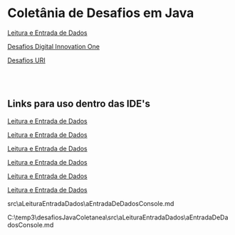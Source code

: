 # Coletânia de Desafios em Java


[Leitura e Entrada de Dados](https://github.com/eliseusbrito/desafiosJavaColetanea/tree/master/src/aLeituraEntradaDados)

[Desafios Digital Innovation One](https://github.com/eliseusbrito/desafiosJavaColetanea/tree/master/src/DigitalInnovationOne)

[Desafios URI](https://github.com/eliseusbrito/desafiosJavaColetanea/tree/master/src/URI)

<br></br>




## Links para uso dentro das IDE's

[Leitura e Entrada de Dados](../src/aleituraEntradaDados.md#índice)

[Leitura e Entrada de Dados](../src/aLeituraEntradaDados/aEntradaDeDadosConsole.md)

[Leitura e Entrada de Dados](..\src\aLeituraEntradaDados\aEntradaDeDadosConsole.md)


[Leitura e Entrada de Dados](../src/aLeituraEntradaDados/aEntradaDeDadosConsole.md#índice)

[Leitura e Entrada de Dados](/aLeituraEntradaDados/Readme.md#índice)

[Leitura e Entrada de Dados](..\src\aLeituraEntradaDados\aEntradaDeDadosConsole.md#índice)



src\aLeituraEntradaDados\aEntradaDeDadosConsole.md

C:\temp3\desafiosJavaColetanea\src\aLeituraEntradaDados\aEntradaDeDadosConsole.md
